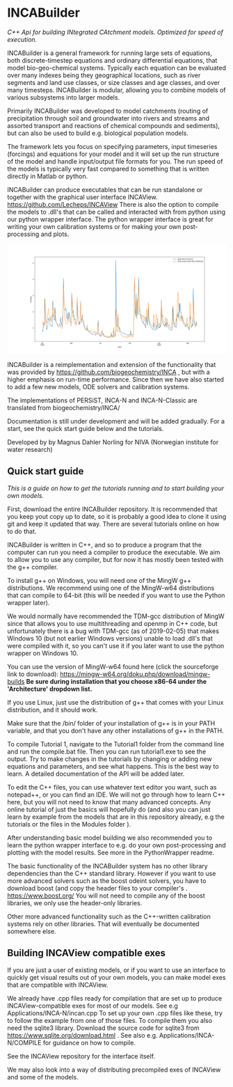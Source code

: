 # INCABuilder
*C++ Api for building INtegrated CAtchment models. Optimized for speed of execution.*

INCABuilder is a general framework for running large sets of equations, both discrete-timestep equations and ordinary differential equations, that model bio-geo-chemical systems. Typically each equation can be evaluated over many indexes being they geographical locations, such as river segments and land use classes, or size classes and age classes, and over many timesteps. INCABuilder is modular, allowing you to combine models of various subsystems into larger models.

Primarily INCABuilder was developed to model catchments (routing of precipitation through soil and groundwater into rivers and streams and assorted transport and reactions of chemical compounds and sediments), but can also be used to build e.g. biological population models.

The framework lets you focus on specifying parameters, input timeseries (forcings) and equations for your model and it will set up the run structure of the model and handle input/output file formats for you. The run speed of the models is typically very fast compared to something that is written directly in Matlab or python.

INCABuilder can produce executables that can be run standalone or together with the graphical user interface INCAView. https://github.com/Lecheps/INCAView
There is also the option to compile the models to .dll's that can be called and interacted with from python using our python wrapper interface. The python wrapper interface is great for writing your own calibration systems or for making your own post-processing and plots.

![Alt text](PythonWrapper/simplyp_plots/optimizer_MAP.png?raw=true "Example of a plot made using the framework and the python wrapper.")

INCABuilder is a reimplementation and extension of the functionality that was provided by https://github.com/biogeochemistry/INCA , but with a higher emphasis on run-time performance. Since then we have also started to add a few new models, ODE solvers and calibration systems.

The implementations of PERSiST, INCA-N and INCA-N-Classic are translated from biogeochemistry/INCA/

Documentation is still under development and will be added gradually. For a start, see the quick start guide below and the tutorials.


Developed by by Magnus Dahler Norling
for NIVA (Norwegian institute for water research)



## Quick start guide
*This is a guide on how to get the tutorials running and to start building your own models.*

First, download the entire INCABuilder repository. It is recommended that you keep yout copy up to date, so it is probably a good idea to clone it using git and keep it updated that way. There are several tutorials online on how to do that.

INCABuilder is written in C++, and so to produce a program that the computer can run you need a compiler to produce the executable. We aim to allow you to use any compiler, but for now it has mostly been tested with the g++ compiler.

To install g++ on Windows, you will need one of the MingW g++ distributions. We recommend using one of the MingW-w64 distributions that can compile to 64-bit (this will be needed if you want to use the Python wrapper later).

We would normally have recommended the TDM-gcc distribution of MingW since that allows you to use multithreading and openmp in C++ code, but unfortunately there is a bug with TDM-gcc (as of 2019-02-05) that makes Windows 10 (but not earlier Windows versions) unable to load .dll's that were compiled with it, so you can't use it if you later want to use the python wrapper on Windows 10.

You can use the version of MingW-w64 found here (click the sourceforge link to download):
https://mingw-w64.org/doku.php/download/mingw-builds
**Be sure during installation that you choose x86-64 under the 'Architecture' dropdown list.**

If you use Linux, just use the distribution of g++ that comes with your Linux distribution, and it should work.

Make sure that the /bin/ folder of your installation of g++ is in your PATH variable, and that you don't have any other installations of g++ in the PATH.

To compile Tutorial 1, navigate to the Tutorial1 folder from the command line and run the compile.bat file. Then you can run tutorial1.exe to see the output. Try to make changes in the tutorials by changing or adding new equations and parameters, and see what happens. This is the best way to learn. A detailed documentation of the API will be added later.

To edit the C++ files, you can use whatever text editor you want, such as notepad++, or you can find an IDE. We will not go through how to learn C++ here, but you will not need to know that many advanced concepts. Any online tutorial of just the basics will hopefully do (and also you can just learn by example from the models that are in this repository already, e.g the tutorials or the files in the Modules folder ).

After understanding basic model building we also recommended you to learn the python wrapper interface to e.g. do your own post-processing and plotting with the model results. See more in the PythonWrapper readme.




The basic functionality of the INCABuilder system has no other library dependencies than the C++ standard library. However if you want to use more advanced solvers such as the boost odeint solvers, you have to download boost (and copy the header files to your compiler's .
https://www.boost.org/
You will not need to compile any of the boost libraries, we only use the header-only libraries.

Other more advanced functionality such as the C++-written calibration systems rely on other libraries. That will eventually be documented somewhere else.

## Building INCAView compatible exes

If you are just a user of existing models, or if you want to use an interface to quickly get visual results out of your own models, you can make model exes that are compatible with INCAView.

We already have .cpp files ready for compilation that are set up to produce INCAView-compatible exes for most of our models. See e.g Applications/INCA-N/incan.cpp
To set up your own .cpp files like these, try to follow the example from one of those files. To compile them you also need the sqlite3 library. Download the source code for sqlite3 from https://www.sqlite.org/download.html . See also e.g. Applications/INCA-N/COMPILE for guidance on how to compile.

See the INCAView repository for the interface itself.

We may also look into a way of distributing precompiled exes of INCAView and some of the models.



